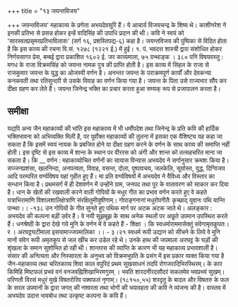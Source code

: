 +++
title = "१३ जयन्तविजय"

+++
जयन्तविजय' महाकाव्य के प्रणेता अभयदेवसूरि हैं। ये आचार्य विजयचन्द्र के शिष्य थे। काशीनरेश ने इनकी प्रतिभा से प्रसन्न होकर इन्हें वादिसिंह की उपाधि प्रदान की थी। कवि ने स्वयं को 'सारस्वतप्रसृमरप्रतिभाविलासः' (सर्ग १६, प्रशस्तिपद्य-६) कहा है। जयन्तविजय की पुष्पिका से विदित होता है कि इस काव्य की रचना वि.सं. १२७८ (१२२१ ई.) में हुई।
१. पं. भवदत्त शास्त्री द्वारा संशोधित होकर निर्णयसागर प्रेस, बम्बई द्वारा प्रकाशित १६०२ ई. जर
काव्यमाला, ७५ ग्रन्थाङ्क ।
३८० पनि विषयवस्तु : मगध के राजा विक्रमसिंह को जयन्त नामक पुत्र की प्राप्ति होती है। इस काव्य में सिंहल के राजा से राजकुमार जयन्त के युद्ध का ओजस्वी वर्णन है। अनन्तर जयन्त के पराक्रमपूर्ण कार्यों और देवकन्या कनकवती तथा रतिसुन्दरी से उसके विवाह का वर्णन किया गया है। जयन्त के पिता उसे राज्यभार सौंप कर दीक्षा ग्रहण कर लेते हैं। जयन्त जिनेन्द्र भक्ति का प्रचार करता हुआ सम्यक् रूप से प्रजापालन करता है।
## समीक्षा
यद्यपि अन्य जैन महाकाव्यों की भांति इस महाकाव्य में भी धर्मोपदेश तथा जिनेन्द्र के प्रति कवि की हार्दिक भक्तिभावना को अभिव्यक्ति मिली है, पर पूर्वोक्त महाकाव्यों की तुलना में इसका एक वैशिष्ट्य यह कहा जा सकता है कि इसमें स्वयं नायक के प्रबजित होने या दीक्षा ग्रहण करने के वर्णन के साथ काव्य की समाप्ति नहीं होती। इस दृष्टि से इस काव्य में शान्त के स्थान पर वीररस को अंगी और शान्त को तत्सहचरित माना जा सकता है। कि
__ वर्णन : महाकाव्योचित वर्णनों का सायास विन्यास अभयदेव ने सर्गानुसार क्रमशः किया है। सज्जनप्रशंसा, खलनिन्दा, अनपत्यता, विवाह, वसन्त, दोला, पुष्पावचय, जलकेलि, सूर्यास्त, युद्ध, दिग्विजय आदि परम्परित वर्ण्यविषय यहां गृहीत हुए हैं। मा
प्रति वर्ण्यविषयों में अभयदेव ने वैविध्य और विस्तार का सन्धान किया है। प्रथमसर्ग में ही देशवर्णन में उन्होंने ग्राम, जनपद तथा पुर के वातावरण को साकार कर दिया है। धान के खेतों की रखवाली करने वाली गोपियों के मधुर गीत का प्रभाव वर्णन करते हुए वे कहते
यत्राभिरामाणि विशालशालिक्षेत्राणि संरक्षितुमीयुषीणाम्।
गोपाङ्गनानां मधुरोपगीतैः कृच्छाद् युवानः पथि यान्ति पान्थाः।। -१३८ उन गोपियों के गीत सुनते हुए पथिक मार्ग पर अटक अटक जाते थे।
अलङ्कार : अभयदेव की कल्पना बड़ी उर्वर है। वे नयी सूझबूझ के साथ अनेक स्थलों पर अछूते उपमान उपस्थित करते हैं। धनश्रेष्ठी के द्वारा देखे गये मुनि के वर्णन में वे कहते हैं - शिक्षा ।
कि स्वधर्माराममासेक्तुं संवेगामृतकूपतः। र । अरघट्टघटीमाला इसयामाज्जपमालिका ।। - ३।२१
स्वधर्म रूपी उद्यान को सींचने के लिये वे मुनि मानों संवेग रूपी अमृतकूप से जल खींच कर उडेल रहे थे। उनके हाथ की जपमाला अरघट्ट के घड़ों की शृंखला के समान सुशोभित हो रही थी।
शान्तरस की व्याप्ति के कारण भी यह महाकाव्य प्रभावशाली है। संसार की अनित्यता और निस्सारता के अनुभव को विक्रमभूपति के प्रसंग में इस प्रकार व्यक्त किया गया है
जैन-महाकाव्य तथा चरितकाव्य
शिवा काल वपुरिदं प्रथम सुखसाधनं तदपि रोगजरादिभिरस्थिरम्। के कार
किमिहि मिष्टफलं प्रभवं वनं वनजवह्निशिखाभिरमगुरम् । भवति शारदनीरदसौदरं सकलमेव भवप्रभवं सुखम्। परिणतौ विरसं मधुरं मुखे विषतरोरिव पक्वफलं नृणाम्।
(१८१५०,५५) शरदृतु के बादल और विषतरु के फल के सरल उपमानों के द्वारा जगत् की नश्वरता तथा भोगों की भयावहता की कवि ने व्यंजना की है।
वास्तव में अभयदेव उदात्त भावबोध तथा उत्कृष्ट कल्पना के कवि हैं।
